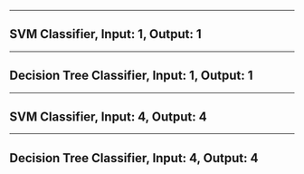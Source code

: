 -------------------------------- 
SVM Classifier,
Input: 1,
Output: 1
--------------------------------
-------------------------------- 
Decision Tree Classifier,
Input: 1,
Output: 1 
-------------------------------- 
--------------------------------
SVM Classifier,
Input: 4,
Output: 4 
-------------------------------- 
--------------------------------
Decision Tree Classifier,
Input: 4,
Output: 4 
-------------------------------- 